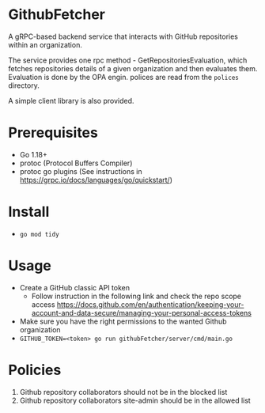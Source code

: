 # GithubFetcher

A gRPC-based backend service that interacts with GitHub repositories within an organization.

The service provides one rpc method - GetRepositoriesEvaluation, which fetches repositories details of a given organization and then evaluates them.
Evaluation is done by the OPA engin. polices are read from the `polices` directory.

A simple client library is also provided.

# Prerequisites
* Go 1.18+ 
* protoc (Protocol Buffers Compiler)
* protoc go plugins (See instructions in https://grpc.io/docs/languages/go/quickstart/)

# Install
* `go mod tidy`

# Usage
* Create a GitHub classic API token 
  * Follow instruction in the following link and check the repo scope access https://docs.github.com/en/authentication/keeping-your-account-and-data-secure/managing-your-personal-access-tokens
* Make sure you have the right permissions to the wanted Github organization
* `GITHUB_TOKEN=<token> go run githubFetcher/server/cmd/main.go`

# Policies
1. Github repository collaborators should not be in the blocked list
2. Github repository collaborators site-admin should be in the allowed list

